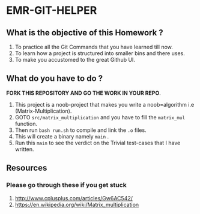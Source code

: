 # EMR-GIT-HELPER

## What is the objective of this Homework ? 
1. To practice all the Git Commands that you have learned till now.
2. To learn how a project is structured into smaller bins and there uses.
3. To make you accustomed to the great Github UI.

## What do you have to do ?
**FORK THIS REPOSITORY AND GO THE WORK IN YOUR REPO**. <br />
1. This project is a noob-project that makes you write a noob=algorithm i.e (Matrix-Multiplication).
2. GOTO `src/matrix_multiplication` and you have to fill the `matrix_mul` function.
3. Then run `bash run.sh` to compile and link the `.o` files. 
4. This will create a binary namely `main` .
5. Run this `main` to see the verdict on the Trivial test-cases that I have written. 
 

## Resources 
### Please go through these if you get stuck 
1. http://www.cplusplus.com/articles/Gw6AC542/
2. https://en.wikipedia.org/wiki/Matrix_multiplication
